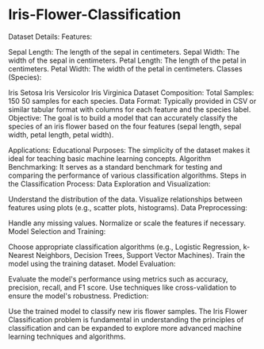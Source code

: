 # Iris-Flower-Classification
Dataset Details:
Features:

Sepal Length: The length of the sepal in centimeters.
Sepal Width: The width of the sepal in centimeters.
Petal Length: The length of the petal in centimeters.
Petal Width: The width of the petal in centimeters.
Classes (Species):

Iris Setosa
Iris Versicolor
Iris Virginica
Dataset Composition:
Total Samples: 150
50 samples for each species.
Data Format: Typically provided in CSV or similar tabular format with columns for each feature and the species label.
Objective:
The goal is to build a model that can accurately classify the species of an iris flower based on the four features (sepal length, sepal width, petal length, petal width).

Applications:
Educational Purposes: The simplicity of the dataset makes it ideal for teaching basic machine learning concepts.
Algorithm Benchmarking: It serves as a standard benchmark for testing and comparing the performance of various classification algorithms.
Steps in the Classification Process:
Data Exploration and Visualization:

Understand the distribution of the data.
Visualize relationships between features using plots (e.g., scatter plots, histograms).
Data Preprocessing:

Handle any missing values.
Normalize or scale the features if necessary.
Model Selection and Training:

Choose appropriate classification algorithms (e.g., Logistic Regression, k-Nearest Neighbors, Decision Trees, Support Vector Machines).
Train the model using the training dataset.
Model Evaluation:

Evaluate the model's performance using metrics such as accuracy, precision, recall, and F1 score.
Use techniques like cross-validation to ensure the model's robustness.
Prediction:

Use the trained model to classify new iris flower samples.
The Iris Flower Classification problem is fundamental in understanding the principles of classification and can be expanded to explore more advanced machine learning techniques and algorithms.

